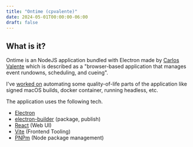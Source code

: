 ```yaml
---
title: "Ontime (cpvalente)"
date: 2024-05-01T00:00:00-06:00
draft: false
---
```


## What is it?
Ontime is an NodeJS application bundled with Electron made by [Carlos Valente](https://carlosvalente.com/) which is described as a "browser-based application that manages event rundowns, scheduling, and cueing".

I've [worked on](https://github.com/cpvalente/ontime/pulls?q=is%3Apr+author%3Ajwetzell+is%3Aclosed) automating some quality-of-life parts of the application like signed macOS builds, docker container, running headless, etc.

The application uses the following tech.

* [Electron](https://www.electronjs.org/)
* [electron-builder](https://www.electron.build/) (package, publish)
* [React](https://react.dev/) (Web UI)
* [Vite](https://vitejs.dev/) (Frontend Tooling)
* [PNPm](https://pnpm.io/) (Node package management)
